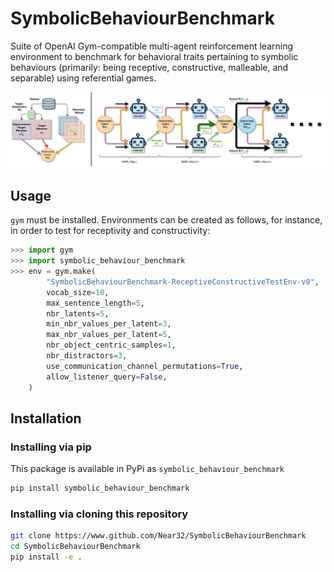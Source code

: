 # SymbolicBehaviourBenchmark

Suite of OpenAI Gym-compatible multi-agent reinforcement learning environment to benchmark for behavioral traits pertaining to symbolic behaviours (primarily: being receptive, constructive, malleable, and separable) using referential games.

![default_env](https://www.github.com/Near32/SymbolicBehaviourBenchmark/raw/main/resources/symbolic-behaviour-benchmark.png)

## Usage

`gym` must be installed. Environments can be created as follows, for instance, in order to test for receptivity and constructivity:

```python
>>> import gym
>>> import symbolic_behaviour_benchmark
>>> env = gym.make(
        "SymbolicBehaviourBenchmark-ReceptiveConstructiveTestEnv-v0", 
        vocab_size=10,
        max_sentence_length=5,
        nbr_latents=5,
        min_nbr_values_per_latent=3,
        max_nbr_values_per_latent=5,
        nbr_object_centric_samples=1,
        nbr_distractors=3,
        use_communication_channel_permutations=True,
        allow_listener_query=False,
    )
```

## Installation

### Installing via pip

This package is available in PyPi as `symbolic_behaviour_benchmark`

```bash
pip install symbolic_behaviour_benchmark
```

### Installing via cloning this repository

```bash
git clone https://www.github.com/Near32/SymbolicBehaviourBenchmark
cd SymbolicBehaviourBenchmark
pip install -e .
```
